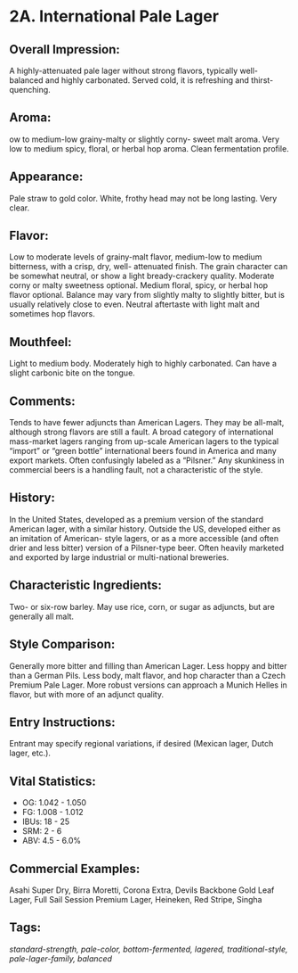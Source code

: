 # 2A. International Pale Lager

## Overall Impression: 

A highly-attenuated pale lager without strong flavors, typically well-balanced and highly carbonated. Served cold, it is refreshing and thirst-quenching.

## Aroma: 

ow to medium-low grainy-malty or slightly corny- sweet malt aroma. Very low to medium spicy, floral, or herbal hop aroma. Clean fermentation profile.

## Appearance: 

Pale straw to gold color. White, frothy head may not be long lasting. Very clear.

## Flavor: 

Low to moderate levels of grainy-malt flavor, medium-low to medium bitterness, with a crisp, dry, well- attenuated finish. The grain character can be somewhat neutral, or show a light bready-crackery quality. Moderate corny or malty sweetness optional. Medium floral, spicy, or herbal hop flavor optional. Balance may vary from slightly malty to slightly bitter, but is usually relatively close to even. Neutral aftertaste with light malt and sometimes hop flavors.

## Mouthfeel: 

Light to medium body. Moderately high to highly carbonated. Can have a slight carbonic bite on the tongue.

## Comments: 

Tends to have fewer adjuncts than American Lagers. They may be all-malt, although strong flavors are still a fault. A broad category of international mass-market lagers ranging from up-scale American lagers to the typical “import” or “green bottle” international beers found in America and many export markets. Often confusingly labeled as a “Pilsner.” Any skunkiness in commercial beers is a handling fault, not a characteristic of the style.

## History: 

In the United States, developed as a premium version of the standard American lager, with a similar history. Outside the US, developed either as an imitation of American- style lagers, or as a more accessible (and often drier and less bitter) version of a Pilsner-type beer. Often heavily marketed and exported by large industrial or multi-national breweries.

## Characteristic Ingredients: 

Two- or six-row barley. May use rice, corn, or sugar as adjuncts, but are generally all malt.

## Style Comparison: 

Generally more bitter and filling than American Lager. Less hoppy and bitter than a German Pils. Less body, malt flavor, and hop character than a Czech Premium Pale Lager. More robust versions can approach a Munich Helles in flavor, but with more of an adjunct quality.

## Entry Instructions: 

Entrant may specify regional variations, if desired (Mexican lager, Dutch lager, etc.).

## Vital Statistics:	
- OG:	1.042 - 1.050
- FG:	1.008 - 1.012
- IBUs:	18 - 25	
- SRM:	2 - 6	
- ABV:	4.5 - 6.0%

## Commercial Examples: 

Asahi Super Dry, Birra Moretti, Corona Extra, Devils Backbone Gold Leaf Lager, Full Sail Session Premium Lager, Heineken, Red Stripe, Singha

## Tags: 

_standard-strength, pale-color, bottom-fermented, lagered, traditional-style, pale-lager-family, balanced_
